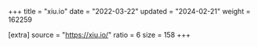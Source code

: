 +++
title = "xiu.io"
date = "2022-03-22"
updated = "2024-02-21"
weight = 162259

[extra]
source = "https://xiu.io/"
ratio = 6
size = 158
+++
